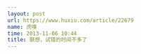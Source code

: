 ```yaml
---
layout: post
url: https://www.huxiu.com/article/22679
name: 虎嗅
time: 2013-11-06 10:44
title: 联想，试错的时间不多了
---
```

